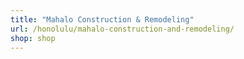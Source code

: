 ```yaml
---
title: "Mahalo Construction & Remodeling"
url: /honolulu/mahalo-construction-and-remodeling/
shop: shop
---
```

